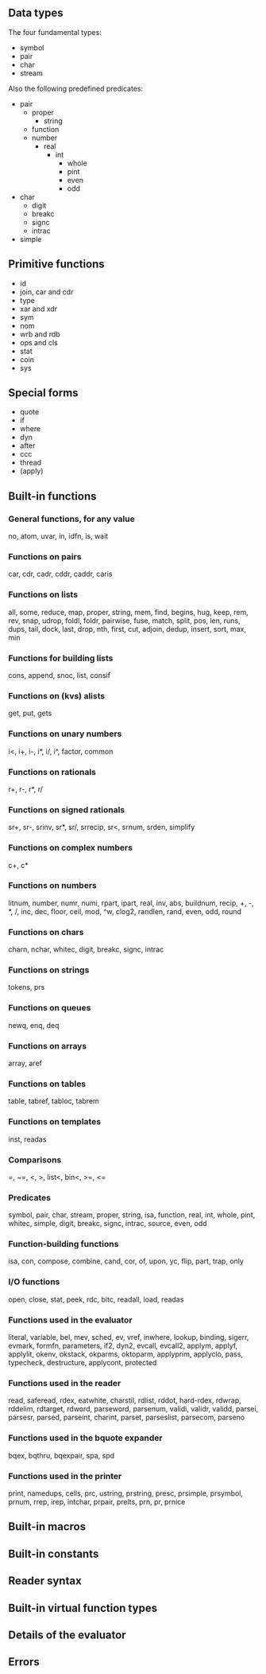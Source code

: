 ## Data types

The four fundamental types:

* symbol
* pair
* char
* stream

Also the following predefined predicates:

* pair
    * proper
        * string
    * function
    * number
        * real
            * int
                * whole
                * pint
                * even
                * odd
* char
    * digit
    * breakc
    * signc
    * intrac
* simple

## Primitive functions

* id
* join, car and cdr
* type
* xar and xdr
* sym
* nom
* wrb and rdb
* ops and cls
* stat
* coin
* sys

## Special forms

* quote
* if
* where
* dyn
* after
* ccc
* thread
* (apply)

## Built-in functions

### General functions, for any value

no, atom, uvar, in, idfn, is, wait

### Functions on pairs

car, cdr, cadr, cddr, caddr, caris

### Functions on lists

all, some, reduce, map, proper, string, mem, find, begins, hug, keep, rem,
rev, snap, udrop, foldl, foldr, pairwise, fuse, match, split, pos, len,
runs, dups, tail, dock, last, drop, nth, first, cut, adjoin, dedup, insert,
sort, max, min

### Functions for building lists

cons, append, snoc, list, consif

### Functions on (kvs) alists

get, put, gets

### Functions on unary numbers

i<, i+, i-, i\*, i/, i^, factor, common

### Functions on rationals

r+, r-, r\*, r/

### Functions on signed rationals

sr+, sr-, srinv, sr\*, sr/, srrecip, sr<, srnum, srden, simplify

### Functions on complex numbers

c+, c\*

### Functions on numbers

litnum, number, numr, numi, rpart, ipart, real, inv, abs, buildnum,
recip, +, -, \*, /, inc, dec, floor, ceil, mod, ^w, clog2, randlen,
rand, even, odd, round

### Functions on chars

charn, nchar, whitec, digit, breakc, signc, intrac

### Functions on strings

tokens, prs

### Functions on queues

newq, enq, deq

### Functions on arrays

array, aref

### Functions on tables

table, tabref, tabloc, tabrem

### Functions on templates

inst, readas

### Comparisons

=, ~=, <, >, list<, bin<, >=, <=

### Predicates

symbol, pair, char, stream, proper, string, isa, function, real, int, whole,
pint, whitec, simple, digit, breakc, signc, intrac, source, even, odd

### Function-building functions

isa, con, compose, combine, cand, cor, of, upon, yc, flip, part, trap, only

### I/O functions

open, close, stat, peek, rdc, bitc, readall, load, readas

### Functions used in the evaluator

literal, variable, bel, mev, sched, ev, vref, inwhere, lookup, binding,
sigerr, evmark, formfn, parameters, if2, dyn2, evcall, evcall2, applym,
applyf, applylit, okenv, okstack, okparms, oktoparm, applyprim, applyclo,
pass, typecheck, destructure, applycont, protected

### Functions used in the reader

read, saferead, rdex, eatwhite, charstil, rdlist, rddot, hard-rdex, rdwrap,
rddelim, rdtarget, rdword, parseword, parsenum, validi, validr, validd,
parsei, parsesr, parsed, parseint, charint, parset, parseslist, parsecom,
parseno

### Functions used in the bquote expander

bqex, bqthru, bqexpair, spa, spd

### Functions used in the printer

print, namedups, cells, prc, ustring, prstring, presc, prsimple, prsymbol,
prnum, rrep, irep, intchar, prpair, prelts, prn, pr, prnice

## Built-in macros
## Built-in constants
## Reader syntax
## Built-in virtual function types
## Details of the evaluator
## Errors
